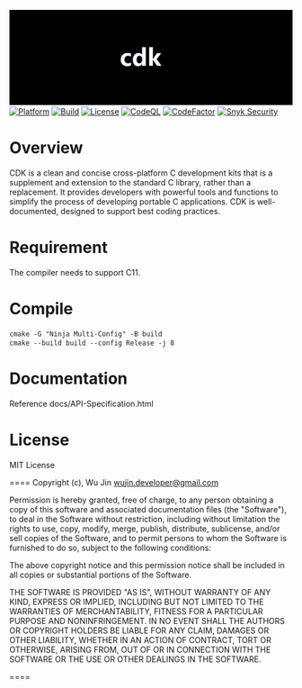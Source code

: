 ![image](https://github.com/wujin1989/cdk/blob/main/docs/images/logo.png)
[![Platform](https://img.shields.io/badge/platform-linux%7Cmacosx%7Cwindows-ff69b4)](https://github.com/wujin1989/cdk/actions/workflows/main.yml)
[![Build](https://github.com/wujin1989/cdk/actions/workflows/main.yml/badge.svg)](https://github.com/wujin1989/cdk/actions/workflows/main.yml)
[![License](https://img.shields.io/badge/license-MIT-black)](LICENSE)
[![CodeQL](https://github.com/wujin1989/cdk/actions/workflows/codeql.yml/badge.svg)](https://github.com/wujin1989/cdk/actions/workflows/codeql.yml)
[![CodeFactor](https://www.codefactor.io/repository/github/wujin1989/cdk/badge)](https://www.codefactor.io/repository/github/wujin1989/cdk)
[![Snyk Security](https://github.com/wujin1989/cdk/actions/workflows/snyk-security.yml/badge.svg)](https://github.com/wujin1989/cdk/actions/workflows/snyk-security.yml)

# Overview
CDK is a clean and concise cross-platform C development kits that is a supplement and extension to the standard C library, rather than a replacement. It provides developers with powerful tools and functions to simplify the process of developing portable C applications. CDK is well-documented, designed to support best coding practices.

# Requirement
The compiler needs to support C11.


# Compile
    cmake -G "Ninja Multi-Config" -B build
    cmake --build build --config Release -j 8

# Documentation
Reference docs/API-Specification.html


# License
MIT License

====
Copyright (c), Wu Jin <wujin.developer@gmail.com>

Permission is hereby granted, free of charge, to any person obtaining a copy
of this software and associated documentation files (the "Software"), to
deal in the Software without restriction, including without limitation the
rights to use, copy, modify, merge, publish, distribute, sublicense, and/or
sell copies of the Software, and to permit persons to whom the Software is
furnished to do so, subject to the following conditions:

The above copyright notice and this permission notice shall be included in
all copies or substantial portions of the Software.

THE SOFTWARE IS PROVIDED "AS IS", WITHOUT WARRANTY OF ANY KIND, EXPRESS OR
IMPLIED, INCLUDING BUT NOT LIMITED TO THE WARRANTIES OF MERCHANTABILITY,
FITNESS FOR A PARTICULAR PURPOSE AND NONINFRINGEMENT. IN NO EVENT SHALL THE
AUTHORS OR COPYRIGHT HOLDERS BE LIABLE FOR ANY CLAIM, DAMAGES OR OTHER
LIABILITY, WHETHER IN AN ACTION OF CONTRACT, TORT OR OTHERWISE, ARISING
FROM, OUT OF OR IN CONNECTION WITH THE SOFTWARE OR THE USE OR OTHER DEALINGS
IN THE SOFTWARE.

====
